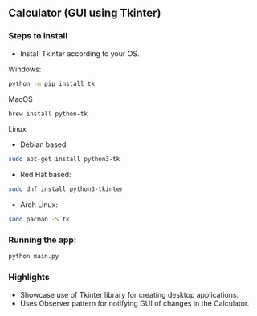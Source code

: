 ## Calculator (GUI using Tkinter)

### Steps to install

- Install Tkinter according to your OS.

Windows: 
```sh
python -m pip install tk
```  

MacOS
```sh
brew install python-tk
```

Linux
- Debian based:
```sh
sudo apt-get install python3-tk
```

- Red Hat based:
```sh
sudo dnf install python3-tkinter
```

- Arch Linux:
```sh
sudo pacman -S tk
```

### Running the app:

```sh
python main.py
```


### Highlights

- Showcase use of Tkinter library for creating desktop applications.
- Uses Observer pattern for notifying GUI of changes in the Calculator.